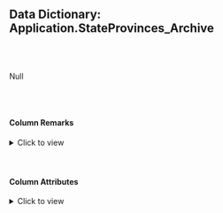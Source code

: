 ## Data Dictionary: Application.StateProvinces_Archive 
 <br /> 
 <br /> 
 Null 
 <br /> 
 <br /> 
 

####  Column Remarks
 <Details> 
 <Summary>Click to view</Summary> 
 

<br /> 
 | Column | Remarks | 
 |------|------|  
|**StateProvinceID**| Null | 
|**StateProvinceCode**| Null | 
|**StateProvinceName**| Null | 
|**CountryID**| Null | 
|**SalesTerritory**| Null | 
|**Border**| Null | 
|**LatestRecordedPopulation**| Null | 
|**LastEditedBy**| Null | 
|**ValidFrom**| Null | 
|**ValidTo**| Null | 
 
 </Details> 
 <br /> 
 <br />  


#### Column Attributes 
 <Details> 
 <Summary>Click to view</Summary>
 

<br /> 
 | Column | ColumnDefault | IsNullable | DataType | CharMaxLength | CharDataLength | NumericPrecision | NumericScale | DatetimePrecision | CharSetName | CollationName |
 |------|------|------|------|------|------|------|------|------|------|------|
 |**StateProvinceID**| Null | NO | int | Null | Null | 10 | 0 | Null | Null | Null | 
|**StateProvinceCode**| Null | NO | nvarchar | 5 | 10 | Null | Null | Null | UNICODE | Latin1_General_100_CI_AS | 
|**StateProvinceName**| Null | NO | nvarchar | 50 | 100 | Null | Null | Null | UNICODE | Latin1_General_100_CI_AS | 
|**CountryID**| Null | NO | int | Null | Null | 10 | 0 | Null | Null | Null | 
|**SalesTerritory**| Null | NO | nvarchar | 50 | 100 | Null | Null | Null | UNICODE | Latin1_General_100_CI_AS | 
|**Border**| Null | YES | geography | -1 | -1 | Null | Null | Null | Null | Null | 
|**LatestRecordedPopulation**| Null | YES | bigint | Null | Null | 19 | 0 | Null | Null | Null | 
|**LastEditedBy**| Null | NO | int | Null | Null | 10 | 0 | Null | Null | Null | 
|**ValidFrom**| Null | NO | datetime2 | Null | Null | Null | Null | 7 | Null | Null | 
|**ValidTo**| Null | NO | datetime2 | Null | Null | Null | Null | 7 | Null | Null | 
 
 </Details> 

